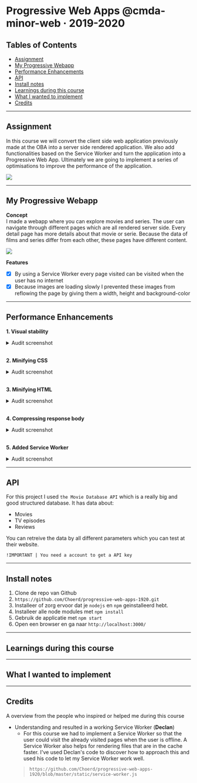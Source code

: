 # Progressive Web Apps @cmda-minor-web · 2019-2020

## Tables of Contents
* [Assignment](#Assignment)
* [My Progressive Webapp](#My-Progressive-Webapp)
* [Performance Enhancements](#Performance-Enhancements)
* [API](#API)
* [Install notes](#Install-notes)
* [Learnings during this course](#Learnings-during-this-course)
* [What I wanted to implement](#What-I-wanted-to-implement)
* [Credits](#Credits)

<hr>

## Assignment
In this course we will convert the client side web application previously made at the OBA into a server side rendered application. We also add functionalities based on the Service Worker and turn the application into a Progressive Web App. Ultimately we are going to implement a series of optimisations to improve the performance of the application.

<img src="https://user-images.githubusercontent.com/45365598/77164871-71400c80-6ab1-11ea-850d-fe8e299b27f3.png">

<hr>

## My Progressive Webapp
**Concept**  
I made a webapp where you can explore movies and series. The user can navigate through different pages which are all rendered server side. Every detail page has more details about that movie or serie. Because the data of films and series differ from each other, these pages have different content.

<img src="https://user-images.githubusercontent.com/45365598/77164871-71400c80-6ab1-11ea-850d-fe8e299b27f3.png">

**Features**  
- [x] By using a Service Worker every page visited can be visited when the user has no internet
- [x] Because images are loading slowly I prevented these images from reflowing the page by giving them a width, height and background-color 

<hr>

## Performance Enhancements

**1. Visual stability**

<details><summary>Audit screenshot</summary>
	


</details>

<br>

**2. Minifying CSS**

<details><summary>Audit screenshot</summary>
	
    

</details>

<br>

**3. Minifying HTML**

<details><summary>Audit screenshot</summary>
	
    

</details>

<br>

**4. Compressing response body**

<details><summary>Audit screenshot</summary>
	
    

</details>

<br>

**5. Added Service Worker**

<details><summary>Audit screenshot</summary>
	
    

</details>

<hr>

## API
For this project I used `the Movie Database API` which is a really big and good structured database. It has data about:
* Movies
* TV episodes
* Reviews  

You can retreive the data by all different parameters which you can test at their website.

`!IMPORTANT | You need a account to get a API key`

<hr>

## Install notes
1. Clone de repo van Github
2. `https://github.com/Choerd/progressive-web-apps-1920.git`
3. Installeer of zorg ervoor dat je `nodejs` en `npm` geinstalleerd hebt.
4. Installeer alle node modules met `npm install`
5. Gebruik de applicatie met `npm start`
6. Open een browser en ga naar `http://localhost:3000/`

<hr>

## Learnings during this course

<hr>

## What I wanted to implement

<hr>

## Credits
A overview from the people who inspired or helped me during this course
* Understanding and resulted in a working Service Worker (**Declan**)
    * For this course we had to implement a Service Worker so that the user could visit the already visited pages when the user is offline. A Service Worker also helps for rendering files that are in the cache faster. I've used Declan's code to discover how to approach this and used his code to let my Service Worker work well.
     > `https://github.com/Choerd/progressive-web-apps-1920/blob/master/static/service-worker.js`